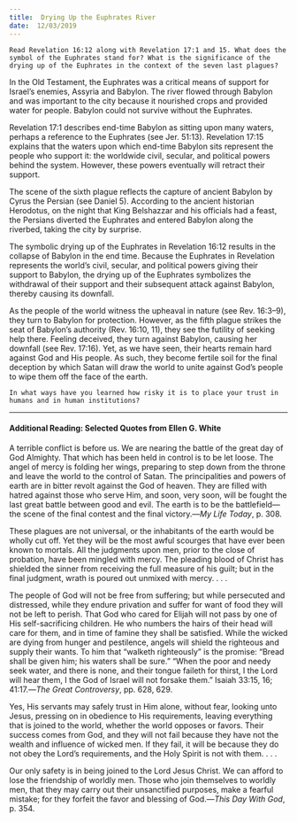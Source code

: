```yaml
---
title:  Drying Up the Euphrates River
date:  12/03/2019
---
```


`Read Revelation 16:12 along with Revelation 17:1 and 15. What does the symbol of the Euphrates stand for? What is the significance of the drying up of the Euphrates in the context of the seven last plagues?`

In the Old Testament, the Euphrates was a critical means of support for Israel’s enemies, Assyria and Babylon. The river flowed through Babylon and was important to the city because it nourished crops and provided water for people. Babylon could not survive without the Euphrates.

Revelation 17:1 describes end-time Babylon as sitting upon many waters, perhaps a reference to the Euphrates (see Jer. 51:13). Revelation 17:15 explains that the waters upon which end-time Babylon sits represent the people who support it: the worldwide civil, secular, and political powers behind the system. However, these powers eventually will retract their support.

The scene of the sixth plague reflects the capture of ancient Babylon by Cyrus the Persian (see Daniel 5). According to the ancient historian Herodotus, on the night that King Belshazzar and his officials had a feast, the Persians diverted the Euphrates and entered Babylon along the riverbed, taking the city by surprise.

The symbolic drying up of the Euphrates in Revelation 16:12 results in the collapse of Babylon in the end time. Because the Euphrates in Revelation represents the world’s civil, secular, and political powers giving their support to Babylon, the drying up of the Euphrates symbolizes the withdrawal of their support and their subsequent attack against Babylon, thereby causing its downfall.

As the people of the world witness the upheaval in nature (see Rev. 16:3–9), they turn to Babylon for protection. However, as the fifth plague strikes the seat of Babylon’s authority (Rev. 16:10, 11), they see the futility of seeking help there. Feeling deceived, they turn against Babylon, causing her downfall (see Rev. 17:16). Yet, as we have seen, their hearts remain hard against God and His people. As such, they become fertile soil for the final deception by which Satan will draw the world to unite against God’s people to wipe them off the face of the earth.

`In what ways have you learned how risky it is to place your trust in humans and in human institutions?`

---

#### Additional Reading: Selected Quotes from Ellen G. White

A terrible conflict is before us. We are nearing the battle of the great day of God Almighty. That which has been held in control is to be let loose. The angel of mercy is folding her wings, preparing to step down from the throne and leave the world to the control of Satan. The principalities and powers of earth are in bitter revolt against the God of heaven. They are filled with hatred against those who serve Him, and soon, very soon, will be fought the last great battle between good and evil. The earth is to be the battlefield—the scene of the final contest and the final victory.—_My Life Today_, p. 308.

These plagues are not universal, or the inhabitants of the earth would be wholly cut off. Yet they will be the most awful scourges that have ever been known to mortals. All the judgments upon men, prior to the close of probation, have been mingled with mercy. The pleading blood of Christ has shielded the sinner from receiving the full measure of his guilt; but in the final judgment, wrath is poured out unmixed with mercy. . . .

The people of God will not be free from suffering; but while persecuted and distressed, while they endure privation and suffer for want of food they will not be left to perish. That God who cared for Elijah will not pass by one of His self-sacrificing children. He who numbers the hairs of their head will care for them, and in time of famine they shall be satisfied. While the wicked are dying from hunger and pestilence, angels will shield the righteous and supply their wants. To him that “walketh righteously” is the promise: “Bread shall be given him; his waters shall be sure.” “When the poor and needy seek water, and there is none, and their tongue faileth for thirst, I the Lord will hear them, I the God of Israel will not forsake them.” Isaiah 33:15, 16; 41:17.—_The Great Controversy_, pp. 628, 629.

Yes, His servants may safely trust in Him alone, without fear, looking unto Jesus, pressing on in obedience to His requirements, leaving everything that is joined to the world, whether the world opposes or favors. Their success comes from God, and they will not fail because they have not the wealth and influence of wicked men. If they fail, it will be because they do not obey the Lord’s requirements, and the Holy Spirit is not with them. . . . 

Our only safety is in being joined to the Lord Jesus Christ. We can afford to lose the friendship of worldly men. Those who join themselves to worldly men, that they may carry out their unsanctified purposes, make a fearful mistake; for they forfeit the favor and blessing of God.—_This Day With God_, p. 354.
